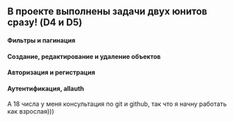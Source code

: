 ## В проекте выполнены задачи двух юнитов сразу! (D4 и D5)

#### Фильтры и пагинация
#### Создание, редактирование и удаление объектов
#### Авторизация и регистрация
#### Аутентификация, allauth


А 18 числа у меня консультация по git и github, так что я начну работать как взрослая)))

